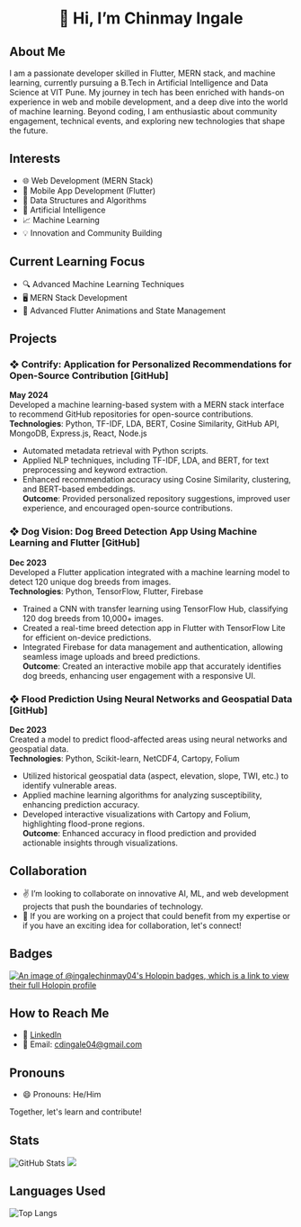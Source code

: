<h1 align=center>👋 Hi, I’m Chinmay Ingale </h1>

## About Me
I am a passionate developer skilled in Flutter, MERN stack, and machine learning, currently pursuing a B.Tech in Artificial Intelligence and Data Science at VIT Pune. My journey in tech has been enriched with hands-on experience in web and mobile development, and a deep dive into the world of machine learning. Beyond coding, I am enthusiastic about community engagement, technical events, and exploring new technologies that shape the future.

## Interests
- 🌐 Web Development (MERN Stack)
- 📱 Mobile App Development (Flutter)
- 🧩 Data Structures and Algorithms
- 🤖 Artificial Intelligence
- 📈 Machine Learning
- 💡 Innovation and Community Building

## Current Learning Focus
- 🔍 Advanced Machine Learning Techniques
- 🖥️ MERN Stack Development
- 📱 Advanced Flutter Animations and State Management

## Projects
### ❖ Contrify: Application for Personalized Recommendations for Open-Source Contribution [GitHub]
**May 2024**  
Developed a machine learning-based system with a MERN stack interface to recommend GitHub repositories for open-source contributions.  
**Technologies**: Python, TF-IDF, LDA, BERT, Cosine Similarity, GitHub API, MongoDB, Express.js, React, Node.js  
- Automated metadata retrieval with Python scripts.
- Applied NLP techniques, including TF-IDF, LDA, and BERT, for text preprocessing and keyword extraction.
- Enhanced recommendation accuracy using Cosine Similarity, clustering, and BERT-based embeddings.  
**Outcome**: Provided personalized repository suggestions, improved user experience, and encouraged open-source contributions.

### ❖ Dog Vision: Dog Breed Detection App Using Machine Learning and Flutter [GitHub]
**Dec 2023**  
Developed a Flutter application integrated with a machine learning model to detect 120 unique dog breeds from images.  
**Technologies**: Python, TensorFlow, Flutter, Firebase  
- Trained a CNN with transfer learning using TensorFlow Hub, classifying 120 dog breeds from 10,000+ images.
- Created a real-time breed detection app in Flutter with TensorFlow Lite for efficient on-device predictions.
- Integrated Firebase for data management and authentication, allowing seamless image uploads and breed predictions.  
**Outcome**: Created an interactive mobile app that accurately identifies dog breeds, enhancing user engagement with a responsive UI.

### ❖ Flood Prediction Using Neural Networks and Geospatial Data [GitHub]
**Dec 2023**  
Created a model to predict flood-affected areas using neural networks and geospatial data.  
**Technologies**: Python, Scikit-learn, NetCDF4, Cartopy, Folium  
- Utilized historical geospatial data (aspect, elevation, slope, TWI, etc.) to identify vulnerable areas.
- Applied machine learning algorithms for analyzing susceptibility, enhancing prediction accuracy.
- Developed interactive visualizations with Cartopy and Folium, highlighting flood-prone regions.  
**Outcome**: Enhanced accuracy in flood prediction and provided actionable insights through visualizations.

## Collaboration
- ✌️ I’m looking to collaborate on innovative AI, ML, and web development projects that push the boundaries of technology.
- 🤝 If you are working on a project that could benefit from my expertise or if you have an exciting idea for collaboration, let's connect!

## Badges
  [![An image of @ingalechinmay04's Holopin badges, which is a link to view their full Holopin profile](https://holopin.me/ingalechinmay04)](https://holopin.io/@ingalechinmay04)

## How to Reach Me
- 🔗 [LinkedIn](https://www.linkedin.com/in/chinmay-ingale-474606258/)
- 📧 Email: cdingale04@gmail.com

## Pronouns
- 😄 Pronouns: He/Him

Together, let's learn and contribute!
## Stats 
![GitHub Stats](https://github-readme-stats.vercel.app/api?username=IngaleChinmay04&show_icons=true&theme=dark) 
![](https://streak-stats.demolab.com/?user=IngaleChinmay04&theme=dark)

## Languages Used
![Top Langs](https://github-readme-stats.vercel.app/api/top-langs/?username=IngaleChinmay04&layout=compact&theme=dark)

<!--
**IngaleChinmay04/IngaleChinmay04** is a ✨ _special_ ✨ repository because its `README.md` (this file) appears on your GitHub profile.

Here are some ideas to get you started:

- 🔭 I’m currently working on ...
- 🌱 I’m currently learning ...
- 👯 I’m looking to collaborate on ...
- 🤔 I’m looking for help with ...
- 💬 Ask me about ...
- 📫 How to reach me: ...
- 😄 Pronouns: ...
- ⚡ Fun fact: ...
-->
